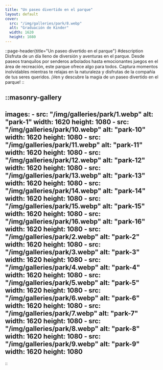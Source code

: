 ```yaml
---
title: "Un paseo divertido en el parque"
layout: default
cover: 
  src: "/img/galleries/park/8.webp"
  alt: "Graduación de Kinder"
  width: 1620
  height: 1080
---
```


::page-header{title="Un paseo divertido en el parque"}
#description
Disfruta de un día lleno de diversión y aventuras en el parque. Desde paseos tranquilos por senderos arbolados hasta emocionantes juegos en el área de recreación, este parque ofrece algo para todos. Captura momentos inolvidables mientras te relajas en la naturaleza y disfrutas de la compañía de tus seres queridos. ¡Ven y descubre la magia de un paseo divertido en el parque!
::

::masonry-gallery
---
 images:
    - src: "/img/galleries/park/1.webp"
      alt: "park-1"
      width: 1620
      height: 1080
    - src: "/img/galleries/park/10.webp"
      alt: "park-10"
      width: 1620
      height: 1080
    - src: "/img/galleries/park/11.webp"
      alt: "park-11"
      width: 1620
      height: 1080
    - src: "/img/galleries/park/12.webp"
      alt: "park-12"
      width: 1620
      height: 1080
    - src: "/img/galleries/park/13.webp"
      alt: "park-13"
      width: 1620
      height: 1080
    - src: "/img/galleries/park/14.webp"
      alt: "park-14"
      width: 1620
      height: 1080
    - src: "/img/galleries/park/15.webp"
      alt: "park-15"
      width: 1620
      height: 1080
    - src: "/img/galleries/park/16.webp"
      alt: "park-16"
      width: 1620
      height: 1080
    - src: "/img/galleries/park/2.webp"
      alt: "park-2"
      width: 1620
      height: 1080
    - src: "/img/galleries/park/3.webp"
      alt: "park-3"
      width: 1620
      height: 1080
    - src: "/img/galleries/park/4.webp"
      alt: "park-4"
      width: 1620
      height: 1080
    - src: "/img/galleries/park/5.webp"
      alt: "park-5"
      width: 1620
      height: 1080
    - src: "/img/galleries/park/6.webp"
      alt: "park-6"
      width: 1620
      height: 1080
    - src: "/img/galleries/park/7.webp"
      alt: "park-7"
      width: 1620
      height: 1080
    - src: "/img/galleries/park/8.webp"
      alt: "park-8"
      width: 1620
      height: 1080
    - src: "/img/galleries/park/9.webp"
      alt: "park-9"
      width: 1620
      height: 1080
---
::
